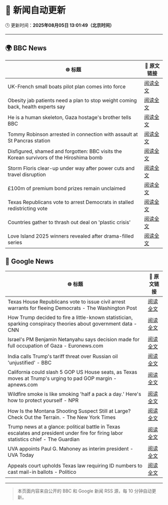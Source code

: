 # 🧠 新闻自动更新

🕒 更新时间：**2025年08月05日 13:01:49（北京时间）**

---

## 🌍 BBC News

| 🌐 标题 | 🔗 原文链接 |
|--------|-------------|
| UK-French small boats pilot plan comes into force | [阅读全文](https://www.bbc.com/news/articles/cewykzegy4qo?at_medium=RSS&at_campaign=rss) |
| Obesity jab patients need a plan to stop weight coming back, health experts say | [阅读全文](https://www.bbc.com/news/articles/cwy3jg20j1ro?at_medium=RSS&at_campaign=rss) |
| He is a human skeleton, Gaza hostage's brother tells BBC | [阅读全文](https://www.bbc.com/news/articles/cewyk4ezeedo?at_medium=RSS&at_campaign=rss) |
| Tommy Robinson arrested in connection with assault at St Pancras station | [阅读全文](https://www.bbc.com/news/articles/crr2dpxxzz1o?at_medium=RSS&at_campaign=rss) |
| Disfigured, shamed and forgotten: BBC visits the Korean survivors of the Hiroshima bomb | [阅读全文](https://www.bbc.com/news/articles/cp8zlwd3e42o?at_medium=RSS&at_campaign=rss) |
| Storm Floris clear-up under way after power cuts and travel disruption | [阅读全文](https://www.bbc.com/news/articles/c0j9g25q5eyo?at_medium=RSS&at_campaign=rss) |
| £100m of premium bond prizes remain unclaimed | [阅读全文](https://www.bbc.com/news/articles/ce3791ep6gko?at_medium=RSS&at_campaign=rss) |
| Texas Republicans vote to arrest Democrats in stalled redistricting vote | [阅读全文](https://www.bbc.com/news/articles/c93dkwnx94ro?at_medium=RSS&at_campaign=rss) |
| Countries gather to thrash out deal on 'plastic crisis' | [阅读全文](https://www.bbc.com/news/articles/cm2kem4plr5o?at_medium=RSS&at_campaign=rss) |
| Love Island 2025 winners revealed after drama-filled series | [阅读全文](https://www.bbc.com/news/articles/cewykzvj4glo?at_medium=RSS&at_campaign=rss) |

## 📰 Google News

| 🌐 标题 | 🔗 原文链接 |
|--------|-------------|
| Texas House Republicans vote to issue civil arrest warrants for fleeing Democrats - The Washington Post | [阅读全文](https://news.google.com/rss/articles/CBMioAFBVV95cUxOX1JHOWlreGhQcklOWVNlZDB4MTlKcm5ubzd4N1g3LXlYZ2VacXltdmVza0NscThNU2hmVTE5bjROY194eFpSQTRqU2x0dk5tN0FZWjdROC1rdTNQTi1NVF9UYmdueW44OHFCYzNSdU4tVlpPVFo0X2FBQUQxTUI4YXFiQjQtRzNVYjV5TUNBak42WTcySXZ4XzV4RUZObERF?oc=5) |
| How Trump decided to fire a little-known statistician, sparking conspiracy theories about government data - CNN | [阅读全文](https://news.google.com/rss/articles/CBMihAFBVV95cUxNS0NYbUZ2a1F4Q1J3eEltSHBhMkRBSGVEaGdfSnFJTHlJVy1wSzRMZDRRVndxWWFWaDMwNXhpS09KNDJMb18wVXhuUGFpYlVEdHBucmNFTmFZWEo0TjhBTm9QekpMMnFla1RIcmZINVI4VTlqVGRRNTYwTE5pdnZiM083TnPSAYoBQVVfeXFMTWlpM0tzLUdvT3FvR05LNWFlTWp6MGhaa0l6UUs4N3ZGdFlaVHdVUlFlNHp5bmpTTUFxMHdOTy1wNTQ3S3VMWVBRR3o3emdNQndZelFiQ0NnbmtyeU0wTnpWbC1ydzREWVUyU3NhQ0RJQ3ZQM0EyMWFPcndsT0wzdHYzN2dlc21Rdkxn?oc=5) |
| Israel's PM Benjamin Netanyahu says decision made for full occupation of Gaza - Euronews.com | [阅读全文](https://news.google.com/rss/articles/CBMilwFBVV95cUxQOHVKZkxmZnh3ZVM2YlV2MHFpZHFReGh5aThpV1Y1UzJ1M2kxOEpQQllHSlF6VUpxR0RjTEwwUExnYlBKamNsN1RFV3I5VjV5WWpydUVhQURySmFia2kxTHdfNjhvdVBLRWdObmpBMnlCNUl2dXhRcXF5MUZZV2pieEItcEFLd0xHSGkxR2thaW1iV3FucUFz?oc=5) |
| India calls Trump's tariff threat over Russian oil 'unjustified' - BBC | [阅读全文](https://news.google.com/rss/articles/CBMiWkFVX3lxTE41TnBYUWlEZjA1aDVQazN3QlJJb242NlZtU25WMi02RDhPWUtlTldqWENaVGVkZnJsMGhmYUdxNExpR1RfZVd4Z2l1YlhsYVRocnZBU1dlNlpJZ9IBX0FVX3lxTE9yLW0tQlV4S0U2R09vNU8zMTF5LVlNT2xRd2N1Zi1ILWtGcEhSVGQ5ZUdITTM5TDZTWVVWUDJiU2ctLXBuRXl1TjllbExsOG9HZEc3dTBtUlp5NlhzTWFv?oc=5) |
| California could slash 5 GOP US House seats, as Texas moves at Trump's urging to pad GOP margin - apnews.com | [阅读全文](https://news.google.com/rss/articles/CBMiwwFBVV95cUxObC1kMXhGckFuY09idm13UzdpaGFodFlmdWItRXVJcDhGQ1NsZlBHWmRkM3FFWGw1bkdIbVRQXy1ueXNxY1ZGVlJweUZ6elVHRVRtNW9LVWdEVGtScHd5V3BQMFAwZS1XczdZdGtmSEpvWlhRWld0SGYwc3phWDVRTDV4bVpPX3ZNR1VoUW5iSEtXNWZjcERvSk9fWk4zczlmVkVRTmx5blYwRnZaQm5xWThldWFBejZ6UUVzZVk4Yld1OG8?oc=5) |
| Wildfire smoke is like smoking 'half a pack a day.' Here's how to protect yourself - NPR | [阅读全文](https://news.google.com/rss/articles/CBMipwFBVV95cUxQZU5aRkhuSEVQN1NmTEhOZzh6eVB6NjhOTnVVTHlTdWEzcFVPTGJ3c1dqT1FzdjdMcE9SYkpIc1llYWhveDBPM2FOdmFsVWdIYThpdHZ4d1FvMVk0U2M0ODJlV3haNlpzcE9leHJadGRhREU1VVhNNG1BQmVOTlpnbWhIQmFNYmtaSWpSMGJQSXJiUkFRdGFHVFJ6VXVmRGVodENSV0Zodw?oc=5) |
| How Is the Montana Shooting Suspect Still at Large? Check Out the Terrain. - The New York Times | [阅读全文](https://news.google.com/rss/articles/CBMidEFVX3lxTE45VDVxcW1PdjVGM19hNmF2ZTBQbkYzNEhLNEZkcEtPaVVvRm92RTIxUS1fU3dtdUdZVjcwU1NKc0FiWkp6bnQ2Ukl5QjBEOXFwcHB5cWZfcGFKcEo0VWM3SzQ4UzBwLUhaSnNIa1JuclFwalVI?oc=5) |
| Trump news at a glance: political battle in Texas escalates and president under fire for firing labor statistics chief - The Guardian | [阅读全文](https://news.google.com/rss/articles/CBMimgFBVV95cUxNa0Zrcl9vUlVUVHpQbUVjdlJndmhsOFNIUF9IYkdnNHBDTGFtOGVHTjN5OTh4b2FqMnpfaXdkT3RMejhyeHhiZmROb01mOV9Td2FxRlNGaE1WRF9Sc2tULUp3TlE1NUVEZVhCNzFJUTI2eFp5alRNWFNfUExOSUpXdjNSaGtNcTJMblRjV3NQWWVWSDlMT0FabEp3?oc=5) |
| UVA appoints Paul G. Mahoney as interim president - UVA Today | [阅读全文](https://news.google.com/rss/articles/CBMihgFBVV95cUxQWkx0VmRVc19ZVGlaLU45Zk91Z003UGo4cVl6ZDlMVms4dWZBTVJ6bFEtby1Kb3VQRmdRVzNzcHB6a1dhb3ptM19OQ1ZseWxvd1BGMmo0ZXVwcTNDc2d3blRXVExLMTlmaHVrNUEtdkRENXNHZ1VwQjZXcDZ4dUh6dkkwYVRkZw?oc=5) |
| Appeals court upholds Texas law requiring ID numbers to cast mail-in ballots - Politico | [阅读全文](https://news.google.com/rss/articles/CBMixAFBVV95cUxNdkVRX1pobE1ON210TUN5RWNnLWZYV0NYWEs3Z202WkVCZUR2R2w0dlJrSmRfZ1BvOThILW1KV3NkSnNJd3lqTW5wOENQckphVC1iMk9MWHYzdEZsQ3hhSU9GZzEzVkVVQ1JXdnZsV3Z1RmVQZnQySUl0OVA2SFdrbmQ4cUh4djdrWGdWdHFXYUU0XzhBRmVQbXNQcEducWRScUtsWmFqWVhmLWdhNXYwRUo5bzhxUm9IcGFUYm1YYzlFWkhr?oc=5) |

---
> 本页面内容来自公开的 BBC 和 Google 新闻 RSS 源，每 10 分钟自动更新。